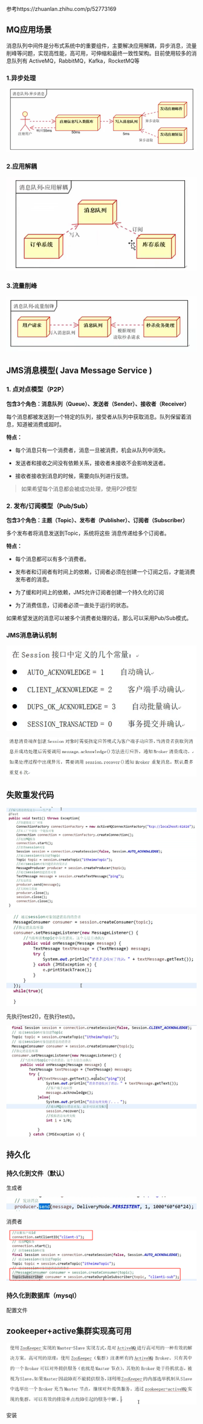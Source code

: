 参考https://zhuanlan.zhihu.com/p/52773169

## MQ应用场景

消息队列中间件是分布式系统中的重要组件，主要解决应用解耦，异步消息，流量削峰等问题，实现高性能，高可用，可伸缩和最终一致性架构。目前使用较多的消息队列有 ActiveMQ，RabbitMQ，Kafka，RocketMQ等

### 1.异步处理

![1567426327076](../img/1567426327076.png)

### 2.应用解耦

![](../img/1567426374747.png)

### 3.流量削峰

![1567426848907](../img/1567426848907.png)



## JMS消息模型( Java Message Service )

### 1. 点对点模型（P2P）

**包含3个角色：消息队列（Queue）、发送者（Sender）、接收者（Receiver）**

每个消息都被发送到一个特定的队列，接受者从队列中获取消息。队列保留着消息，知道被消费或超时。

**特点：**

- 每个消息只有一个消费者，消息一旦被消费，机会从队列中消失。

- 发送者和接收之间没有依赖关系，接收者未接收不会影响发送者。

- 接收者接收到消息的时候，需要向队列进行反馈。

> 如果希望每个消息都会被成功处理，使用P2P模型

### 2. 发布/订阅模型（Pub/Sub）

**包含3个角色：主题（Topic）、发布者（Publisher）、订阅者（Subscriber）**

多个发布者将消息发送到Topic，系统将这些 消息传递给多个订阅者。

**特点：**

- 每个消息都可以有多个消费者。

- 发布者和订阅者有时间上的依赖，订阅者必须在创建一个订阅之后，才能消费发布者的消息。

- 为了缓和时间上的依赖，JMS允许订阅者创建一个持久化的订阅

- 为了消费信息，订阅者必须一直处于运行的状态。

如果希望发送的消息可以被多个消费者处理的话，那么可以采用Pub/Sub模式。



### JMS消息确认机制

![1567427325285](../img/1567427325285.png)

![1567427353431](../img/1567427353431.png)

## 失败重发代码

![1567427410168](../img/1567427410168.png)

![1567427656997](../img/1567427656997.png)

先执行test2()，在执行test()。

![1567428067291](../img/1567428067291.png)



## 持久化

### 持久化到文件（默认）

生成者

![1567428279105](../img/1567428279105.png)

消费者

![1567428348705](../img/1567428348705.png)

### 持久化到数据库（mysql）

配置文件



## zookeeper+active集群实现高可用

![1567428526552](../img/1567428526552.png)

安装

